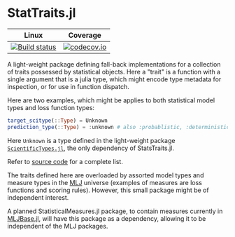 # StatTraits.jl

|  Linux        | Coverage |
| :-----------: | :------: |
| [![Build status](https://github.com/alan-turing-institute/StatTraits.jl/workflows/CI/badge.svg)](https://github.com/alan-turing-institute/StatTraits.jl/actions)| [![codecov.io](http://codecov.io/github/alan-turing-institute/StatTraits.jl/coverage.svg?branch=master)](http://codecov.io/github/alan-turing-institute/StatTraits.jl?branch=master) |

A light-weight package defining fall-back implementations for a
collection of traits possessed by statistical objects. Here a "trait"
is a function with a single argument that is a julia type, which might
encode type metadata for inspection, or for use in function
dispatch. 

Here are two examples, which might be applies to both statistical
model types and loss function types:

```julia
target_scitype(::Type) = Unknown
prediction_type(::Type) = :unknown # also :probablistic, :deterministic, :interval
```

Here `Unknown` is a type defined in the light-weight package
[`ScientificTypes.jl`](https://github.com/alan-turing-institute/ScientificTypes.jl),
the only dependency of StatsTraits.jl.

Refer to [source code](src/StatisticalTraits.jl) for a complete list.

The traits defined here are overloaded by assorted model types and
measure types in the
[MLJ](https://github.com/alan-turing-institute/MLJ.jl) universe
(examples of measures are loss functions and scoring rules). However,
this small package might be of independent interest.

A planned StatisticalMeasures.jl package, to contain measures
currently in
[MLJBase.jl](https://github.com/alan-turing-institute/MLJBase.jl),
will have this package as a dependency, allowing it to be independent
of the MLJ packages.
	

